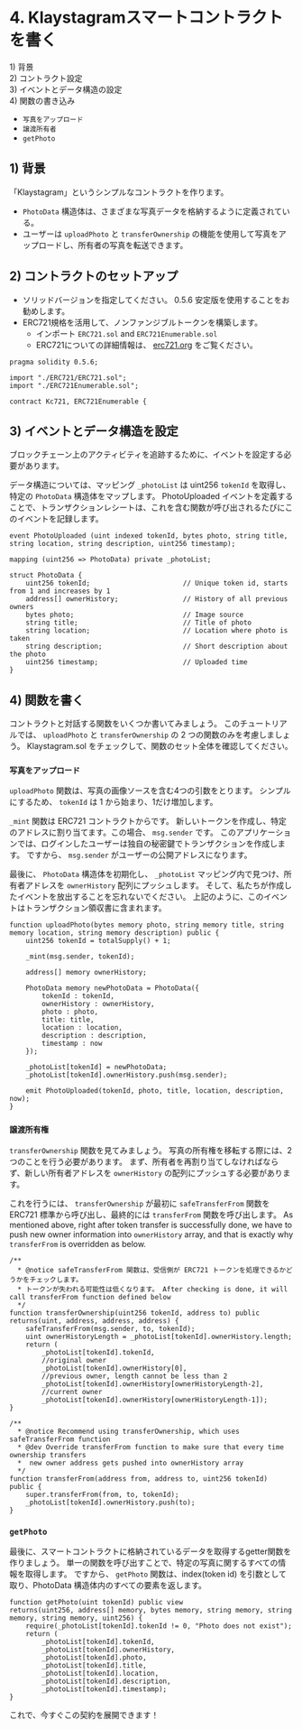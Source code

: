 # 4. Klaystagramスマートコントラクトを書く <a id="4-write-klaystagram-smart-contract"></a>

1\) 背景  
2\) コントラクト設定  
3\) イベントとデータ構造の設定  
4\) 関数の書き込み

* `写真をアップロード`
* `譲渡所有者`
* `getPhoto`

## 1\) 背景 <a id="1-background"></a>

「Klaystagram」というシンプルなコントラクトを作ります。

* `PhotoData` 構造体は、さまざまな写真データを格納するように定義されている。
* ユーザーは `uploadPhoto` と `transferOwnership` の機能を使用して写真をアップロードし、所有者の写真を転送できます。

## 2\) コントラクトのセットアップ <a id="2-contract-setup"></a>

* ソリッドバージョンを指定してください。 0.5.6 安定版を使用することをお勧めします。
* ERC721規格を活用して、ノンファンジブルトークンを構築します。
  * インポート `ERC721.sol` and `ERC721Enumerable.sol`
  * ERC721についての詳細情報は、 [erc721.org](http://erc721.org) をご覧ください。

```text
pragma solidity 0.5.6;

import "./ERC721/ERC721.sol";
import "./ERC721Enumerable.sol";

contract Kc721, ERC721Enumerable {
```

## 3\) イベントとデータ構造を設定 <a id="3-set-events-and-data-structure"></a>

ブロックチェーン上のアクティビティを追跡するために、イベントを設定する必要があります。

データ構造については、マッピング `_photoList` は uint256 `tokenId` を取得し、特定の `PhotoData` 構造体をマップします。 PhotoUploaded イベントを定義することで、トランザクションレシートは、これを含む関数が呼び出されるたびにこのイベントを記録します。

```text
event PhotoUploaded (uint indexed tokenId, bytes photo, string title, string location, string description, uint256 timestamp);

mapping (uint256 => PhotoData) private _photoList;

struct PhotoData {
    uint256 tokenId;                       // Unique token id, starts from 1 and increases by 1
    address[] ownerHistory;                // History of all previous owners
    bytes photo;                           // Image source
    string title;                          // Title of photo
    string location;                       // Location where photo is taken
    string description;                    // Short description about the photo
    uint256 timestamp;                     // Uploaded time
}
```

## 4\) 関数を書く <a id="4-write-functions"></a>

コントラクトと対話する関数をいくつか書いてみましょう。 このチュートリアルでは、 `uploadPhoto` と `transferOwnership` の 2 つの関数のみを考慮しましょう。 Klaystagram.sol をチェックして、関数のセット全体を確認してください。

### `写真をアップロード` <a id="uploadphoto"></a>

`uploadPhoto` 関数は、写真の画像ソースを含む4つの引数をとります。 シンプルにするため、 `tokenId` は 1 から始まり、1だけ増加します。

`_mint` 関数は ERC721 コントラクトからです。 新しいトークンを作成し、特定のアドレスに割り当てます。この場合、 `msg.sender` です。 このアプリケーションでは、ログインしたユーザーは独自の秘密鍵でトランザクションを作成します。 ですから、 `msg.sender` がユーザーの公開アドレスになります。

最後に、 `PhotoData` 構造体を初期化し、 `_photoList` マッピング内で見つけ、所有者アドレスを `ownerHistory` 配列にプッシュします。 そして、私たちが作成したイベントを放出することを忘れないでください。 上記のように、このイベントはトランザクション領収書に含まれます。

```text
function uploadPhoto(bytes memory photo, string memory title, string memory location, string memory description) public {
    uint256 tokenId = totalSupply() + 1;

    _mint(msg.sender, tokenId);

    address[] memory ownerHistory;

    PhotoData memory newPhotoData = PhotoData({
        tokenId : tokenId,
        ownerHistory : ownerHistory,
        photo : photo,
        title: title,
        location : location,
        description : description,
        timestamp : now
    });

    _photoList[tokenId] = newPhotoData;
    _photoList[tokenId].ownerHistory.push(msg.sender);

    emit PhotoUploaded(tokenId, photo, title, location, description, now);
}
```

### `譲渡所有権` <a id="transferownership"></a>

`transferOwnership` 関数を見てみましょう。 写真の所有権を移転する際には、2つのことを行う必要があります。 まず、所有者を再割り当てしなければならず、新しい所有者アドレスを `ownerHistory` の配列にプッシュする必要があります。

これを行うには、 `transferOwnership` が最初に `safeTransferFrom` 関数を ERC721 標準から呼び出し、最終的には `transferFrom` 関数を呼び出します。 As mentioned above, right after token transfer is successfully done, we have to push new owner information into `ownerHistory` array, and that is exactly why `transferFrom` is overridden as below.

```text
/**
  * @notice safeTransferFrom 関数は、受信側が ERC721 トークンを処理できるかどうかをチェックします。
  * トークンが失われる可能性は低くなります。 After checking is done, it will call transferFrom function defined below
  */
function transferOwnership(uint256 tokenId, address to) public returns(uint, address, address, address) {
    safeTransferFrom(msg.sender, to, tokenId);
    uint ownerHistoryLength = _photoList[tokenId].ownerHistory.length;
    return (
        _photoList[tokenId].tokenId,
        //original owner
        _photoList[tokenId].ownerHistory[0],
        //previous owner, length cannot be less than 2
        _photoList[tokenId].ownerHistory[ownerHistoryLength-2],
        //current owner
        _photoList[tokenId].ownerHistory[ownerHistoryLength-1]);
}

/**
  * @notice Recommend using transferOwnership, which uses safeTransferFrom function
  * @dev Override transferFrom function to make sure that every time ownership transfers
  *  new owner address gets pushed into ownerHistory array
  */
function transferFrom(address from, address to, uint256 tokenId) public {
    super.transferFrom(from, to, tokenId);
    _photoList[tokenId].ownerHistory.push(to);
}
```

### `getPhoto` <a id="getphoto"></a>

最後に、スマートコントラクトに格納されているデータを取得するgetter関数を作りましょう。 単一の関数を呼び出すことで、特定の写真に関するすべての情報を取得します。 ですから、 `getPhoto` 関数は、index\(token id\) を引数として取り、PhotoData 構造体内のすべての要素を返します。

```text
function getPhoto(uint tokenId) public view
returns(uint256, address[] memory, bytes memory, string memory, string memory, string memory, uint256) {
    require(_photoList[tokenId].tokenId != 0, "Photo does not exist");
    return (
        _photoList[tokenId].tokenId,
        _photoList[tokenId].ownerHistory,
        _photoList[tokenId].photo,
        _photoList[tokenId].title,
        _photoList[tokenId].location,
        _photoList[tokenId].description,
        _photoList[tokenId].timestamp);
}
```

これで、今すぐこの契約を展開できます！

